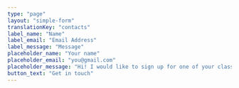 ```yaml
---
type: "page"
layout: "simple-form"
translationKey: "contacts"
label_name: "Name"
label_email: "Email Address"
label_message: "Message"
placeholder_name: "Your name"
placeholder_email: "you@gmail.com"
placeholder_message: "Hi! I would like to sign up for one of your classes"
button_text: "Get in touch"
---
```


